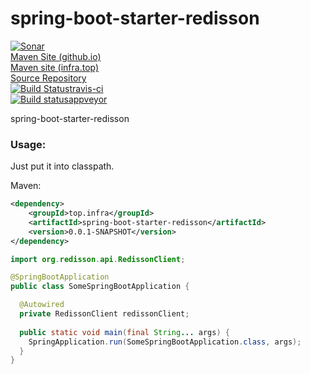 # spring-boot-starter-redisson

[![Sonar](https://sonarcloud.io/api/project_badges/measure?project=top.infra%3Aspring-boot-starter-redisson&metric=alert_status)](https://sonarcloud.io/dashboard?id=top.infra%3Aspring-boot-starter-redisson)  
[Maven Site (github.io)](https://cloud-ready.github.io/cloud-ready/snapshot/spring-boot-starter-redisson/index.html)  
[Maven site (infra.top)](https://maven-site.infra.top/cloud-ready/snapshot/staging/spring-boot-starter-redisson/index.html)  
[Source Repository](https://github.com/cloud-ready/spring-boot-starter-redisson/tree/develop)  
[![Build Status](https://travis-ci.org/cloud-ready/spring-boot-starter-redisson.svg?branch=develop)travis-ci](https://travis-ci.org/cloud-ready/spring-boot-starter-redisson)  
[![Build status]()appveyor](https://ci.appveyor.com/project/chshawkn/spring-boot-starter-redisson)  


spring-boot-starter-redisson

### Usage:

Just put it into classpath.  

Maven:
```xml
<dependency>
    <groupId>top.infra</groupId>
    <artifactId>spring-boot-starter-redisson</artifactId>
    <version>0.0.1-SNAPSHOT</version>
</dependency>
```

```java
import org.redisson.api.RedissonClient;

@SpringBootApplication
public class SomeSpringBootApplication {

  @Autowired
  private RedissonClient redissonClient;
  
  public static void main(final String... args) {
    SpringApplication.run(SomeSpringBootApplication.class, args);
  }
}
```
